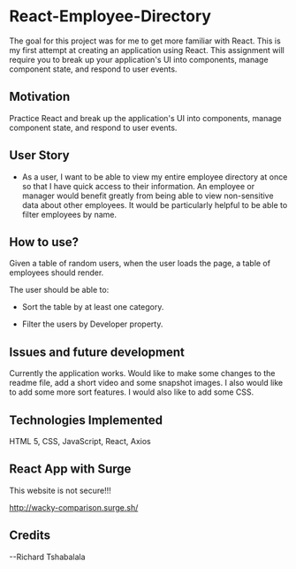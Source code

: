# React-Employee-Directory

The goal for this project was for me to get more familiar with React.  This is my first attempt at creating an application using React. This assignment will require you to break up your application's UI into components, manage component state, and respond to user events.
 
## Motivation

Practice React and break up the application's UI into components, manage component state, and respond to user events.


## User Story

* As a user, I want to be able to view my entire employee directory at once so that I have quick access to their information.  An employee or manager would benefit greatly from being able to view non-sensitive data about other employees. It would be particularly helpful to be able to filter employees by name.


## How to use? 

Given a table of random users, when the user loads the page, a table of employees should render. 

The user should be able to:

  * Sort the table by at least one category.

  * Filter the users by Developer property.

## Issues and future development

Currently the application works.  Would like to make some changes to the readme file, add a short video and some snapshot images.  I also would like to add some more sort features.  I would also like to add some CSS.


## Technologies Implemented

HTML 5, CSS, JavaScript, React, Axios 

## React App with Surge

This website is not secure!!!

http://wacky-comparison.surge.sh/


## Credits

--Richard Tshabalala